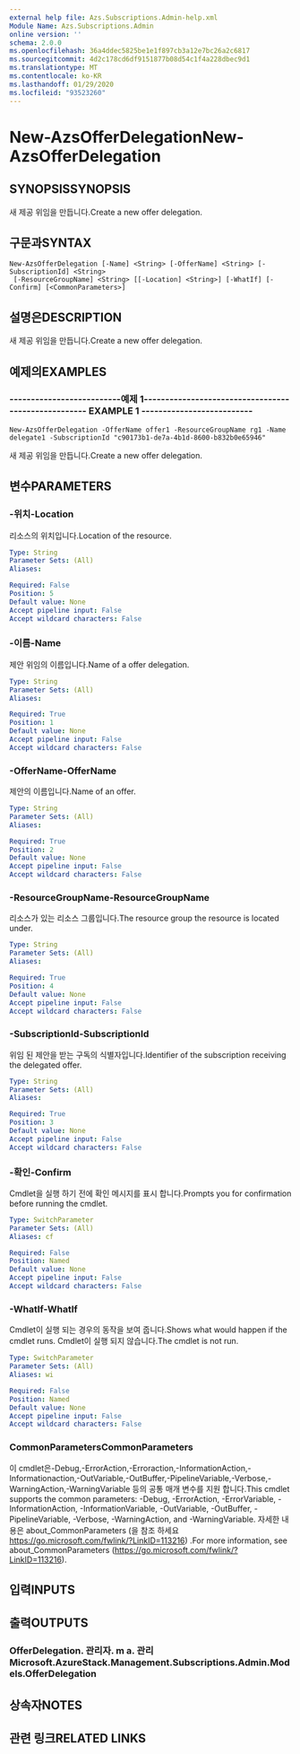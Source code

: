 ```yaml
---
external help file: Azs.Subscriptions.Admin-help.xml
Module Name: Azs.Subscriptions.Admin
online version: ''
schema: 2.0.0
ms.openlocfilehash: 36a4ddec5825be1e1f897cb3a12e7bc26a2c6817
ms.sourcegitcommit: 4d2c178cd6df9151877b08d54c1f4a228dbec9d1
ms.translationtype: MT
ms.contentlocale: ko-KR
ms.lasthandoff: 01/29/2020
ms.locfileid: "93523260"
---
```

# <span data-ttu-id="2d2b6-101">New-AzsOfferDelegation</span><span class="sxs-lookup"><span data-stu-id="2d2b6-101">New-AzsOfferDelegation</span></span>

## <span data-ttu-id="2d2b6-102">SYNOPSIS</span><span class="sxs-lookup"><span data-stu-id="2d2b6-102">SYNOPSIS</span></span>
<span data-ttu-id="2d2b6-103">새 제공 위임을 만듭니다.</span><span class="sxs-lookup"><span data-stu-id="2d2b6-103">Create a new offer delegation.</span></span>

## <span data-ttu-id="2d2b6-104">구문과</span><span class="sxs-lookup"><span data-stu-id="2d2b6-104">SYNTAX</span></span>

```
New-AzsOfferDelegation [-Name] <String> [-OfferName] <String> [-SubscriptionId] <String>
 [-ResourceGroupName] <String> [[-Location] <String>] [-WhatIf] [-Confirm] [<CommonParameters>]
```

## <span data-ttu-id="2d2b6-105">설명은</span><span class="sxs-lookup"><span data-stu-id="2d2b6-105">DESCRIPTION</span></span>
<span data-ttu-id="2d2b6-106">새 제공 위임을 만듭니다.</span><span class="sxs-lookup"><span data-stu-id="2d2b6-106">Create a new offer delegation.</span></span>

## <span data-ttu-id="2d2b6-107">예제의</span><span class="sxs-lookup"><span data-stu-id="2d2b6-107">EXAMPLES</span></span>

### <span data-ttu-id="2d2b6-108">--------------------------예제 1--------------------------</span><span class="sxs-lookup"><span data-stu-id="2d2b6-108">-------------------------- EXAMPLE 1 --------------------------</span></span>
```
New-AzsOfferDelegation -OfferName offer1 -ResourceGroupName rg1 -Name delegate1 -SubscriptionId "c90173b1-de7a-4b1d-8600-b832b0e65946"
```

<span data-ttu-id="2d2b6-109">새 제공 위임을 만듭니다.</span><span class="sxs-lookup"><span data-stu-id="2d2b6-109">Create a new offer delegation.</span></span>

## <span data-ttu-id="2d2b6-110">변수</span><span class="sxs-lookup"><span data-stu-id="2d2b6-110">PARAMETERS</span></span>

### <span data-ttu-id="2d2b6-111">-위치</span><span class="sxs-lookup"><span data-stu-id="2d2b6-111">-Location</span></span>
<span data-ttu-id="2d2b6-112">리소스의 위치입니다.</span><span class="sxs-lookup"><span data-stu-id="2d2b6-112">Location of the resource.</span></span>

```yaml
Type: String
Parameter Sets: (All)
Aliases: 

Required: False
Position: 5
Default value: None
Accept pipeline input: False
Accept wildcard characters: False
```

### <span data-ttu-id="2d2b6-113">-이름</span><span class="sxs-lookup"><span data-stu-id="2d2b6-113">-Name</span></span>
<span data-ttu-id="2d2b6-114">제안 위임의 이름입니다.</span><span class="sxs-lookup"><span data-stu-id="2d2b6-114">Name of a offer delegation.</span></span>

```yaml
Type: String
Parameter Sets: (All)
Aliases: 

Required: True
Position: 1
Default value: None
Accept pipeline input: False
Accept wildcard characters: False
```

### <span data-ttu-id="2d2b6-115">-OfferName</span><span class="sxs-lookup"><span data-stu-id="2d2b6-115">-OfferName</span></span>
<span data-ttu-id="2d2b6-116">제안의 이름입니다.</span><span class="sxs-lookup"><span data-stu-id="2d2b6-116">Name of an offer.</span></span>

```yaml
Type: String
Parameter Sets: (All)
Aliases: 

Required: True
Position: 2
Default value: None
Accept pipeline input: False
Accept wildcard characters: False
```

### <span data-ttu-id="2d2b6-117">-ResourceGroupName</span><span class="sxs-lookup"><span data-stu-id="2d2b6-117">-ResourceGroupName</span></span>
<span data-ttu-id="2d2b6-118">리소스가 있는 리소스 그룹입니다.</span><span class="sxs-lookup"><span data-stu-id="2d2b6-118">The resource group the resource is located under.</span></span>

```yaml
Type: String
Parameter Sets: (All)
Aliases: 

Required: True
Position: 4
Default value: None
Accept pipeline input: False
Accept wildcard characters: False
```

### <span data-ttu-id="2d2b6-119">-SubscriptionId</span><span class="sxs-lookup"><span data-stu-id="2d2b6-119">-SubscriptionId</span></span>
<span data-ttu-id="2d2b6-120">위임 된 제안을 받는 구독의 식별자입니다.</span><span class="sxs-lookup"><span data-stu-id="2d2b6-120">Identifier of the subscription receiving the delegated offer.</span></span>

```yaml
Type: String
Parameter Sets: (All)
Aliases: 

Required: True
Position: 3
Default value: None
Accept pipeline input: False
Accept wildcard characters: False
```

### <span data-ttu-id="2d2b6-121">-확인</span><span class="sxs-lookup"><span data-stu-id="2d2b6-121">-Confirm</span></span>
<span data-ttu-id="2d2b6-122">Cmdlet을 실행 하기 전에 확인 메시지를 표시 합니다.</span><span class="sxs-lookup"><span data-stu-id="2d2b6-122">Prompts you for confirmation before running the cmdlet.</span></span>

```yaml
Type: SwitchParameter
Parameter Sets: (All)
Aliases: cf

Required: False
Position: Named
Default value: None
Accept pipeline input: False
Accept wildcard characters: False
```

### <span data-ttu-id="2d2b6-123">-WhatIf</span><span class="sxs-lookup"><span data-stu-id="2d2b6-123">-WhatIf</span></span>
<span data-ttu-id="2d2b6-124">Cmdlet이 실행 되는 경우의 동작을 보여 줍니다.</span><span class="sxs-lookup"><span data-stu-id="2d2b6-124">Shows what would happen if the cmdlet runs.</span></span>
<span data-ttu-id="2d2b6-125">Cmdlet이 실행 되지 않습니다.</span><span class="sxs-lookup"><span data-stu-id="2d2b6-125">The cmdlet is not run.</span></span>

```yaml
Type: SwitchParameter
Parameter Sets: (All)
Aliases: wi

Required: False
Position: Named
Default value: None
Accept pipeline input: False
Accept wildcard characters: False
```

### <span data-ttu-id="2d2b6-126">CommonParameters</span><span class="sxs-lookup"><span data-stu-id="2d2b6-126">CommonParameters</span></span>
<span data-ttu-id="2d2b6-127">이 cmdlet은-Debug,-ErrorAction,-Erroraction,-InformationAction,-Informationaction,-OutVariable,-OutBuffer,-PipelineVariable,-Verbose,-WarningAction,-WarningVariable 등의 공통 매개 변수를 지원 합니다.</span><span class="sxs-lookup"><span data-stu-id="2d2b6-127">This cmdlet supports the common parameters: -Debug, -ErrorAction, -ErrorVariable, -InformationAction, -InformationVariable, -OutVariable, -OutBuffer, -PipelineVariable, -Verbose, -WarningAction, and -WarningVariable.</span></span> <span data-ttu-id="2d2b6-128">자세한 내용은 about_CommonParameters (을 참조 하세요 https://go.microsoft.com/fwlink/?LinkID=113216) .</span><span class="sxs-lookup"><span data-stu-id="2d2b6-128">For more information, see about_CommonParameters (https://go.microsoft.com/fwlink/?LinkID=113216).</span></span>

## <span data-ttu-id="2d2b6-129">입력</span><span class="sxs-lookup"><span data-stu-id="2d2b6-129">INPUTS</span></span>

## <span data-ttu-id="2d2b6-130">출력</span><span class="sxs-lookup"><span data-stu-id="2d2b6-130">OUTPUTS</span></span>

### <span data-ttu-id="2d2b6-131">OfferDelegation. 관리자. m a. 관리</span><span class="sxs-lookup"><span data-stu-id="2d2b6-131">Microsoft.AzureStack.Management.Subscriptions.Admin.Models.OfferDelegation</span></span>

## <span data-ttu-id="2d2b6-132">상속자</span><span class="sxs-lookup"><span data-stu-id="2d2b6-132">NOTES</span></span>

## <span data-ttu-id="2d2b6-133">관련 링크</span><span class="sxs-lookup"><span data-stu-id="2d2b6-133">RELATED LINKS</span></span>

